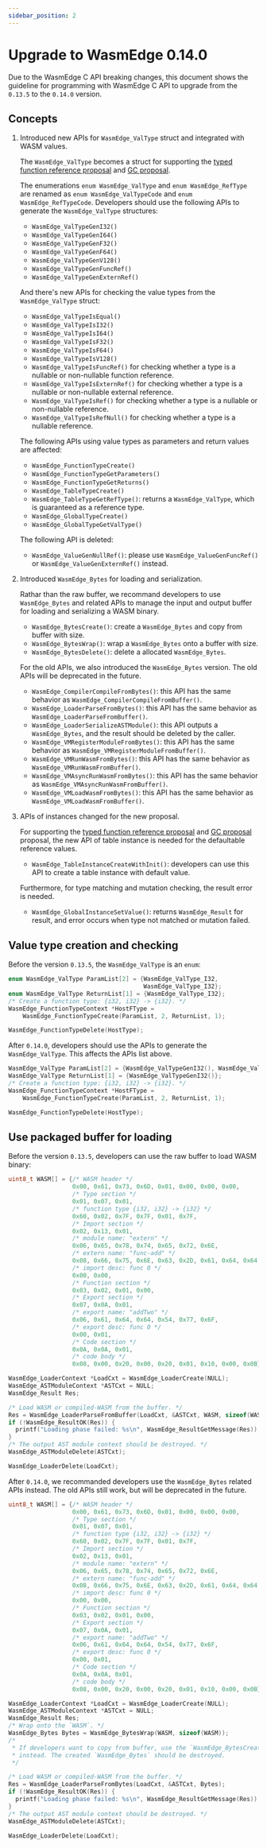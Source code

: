 ```yaml
---
sidebar_position: 2
---
```


# Upgrade to WasmEdge 0.14.0

Due to the WasmEdge C API breaking changes, this document shows the guideline for programming with WasmEdge C API to upgrade from the `0.13.5` to the `0.14.0` version.

## Concepts

1. Introduced new APIs for `WasmEdge_ValType` struct and integrated with WASM values.

   The `WasmEdge_ValType` becomes a struct for supporting the [typed function reference proposal](https://github.com/WebAssembly/function-references) and [GC proposal](https://github.com/WebAssembly/gc).

   The enumerations `enum WasmEdge_ValType` and `enum WasmEdge_RefType` are renamed as `enum WasmEdge_ValTypeCode` and `enum WasmEdge_RefTypeCode`. Developers should use the following APIs to generate the `WasmEdge_ValType` structures:

   - `WasmEdge_ValTypeGenI32()`
   - `WasmEdge_ValTypeGenI64()`
   - `WasmEdge_ValTypeGenF32()`
   - `WasmEdge_ValTypeGenF64()`
   - `WasmEdge_ValTypeGenV128()`
   - `WasmEdge_ValTypeGenFuncRef()`
   - `WasmEdge_ValTypeGenExternRef()`

   And there's new APIs for checking the value types from the `WasmEdge_ValType` struct:

   - `WasmEdge_ValTypeIsEqual()`
   - `WasmEdge_ValTypeIsI32()`
   - `WasmEdge_ValTypeIsI64()`
   - `WasmEdge_ValTypeIsF32()`
   - `WasmEdge_ValTypeIsF64()`
   - `WasmEdge_ValTypeIsV128()`
   - `WasmEdge_ValTypeIsFuncRef()` for checking whether a type is a nullable or non-nullable function reference.
   - `WasmEdge_ValTypeIsExternRef()` for checking whether a type is a nullable or non-nullable external reference.
   - `WasmEdge_ValTypeIsRef()` for checking whether a type is a nullable or non-nullable reference.
   - `WasmEdge_ValTypeIsRefNull()` for checking whether a type is a nullable reference.

   The following APIs using value types as parameters and return values are affected:

   - `WasmEdge_FunctionTypeCreate()`
   - `WasmEdge_FunctionTypeGetParameters()`
   - `WasmEdge_FunctionTypeGetReturns()`
   - `WasmEdge_TableTypeCreate()`
   - `WasmEdge_TableTypeGetRefType()`: returns a `WasmEdge_ValType`, which is guaranteed as a reference type.
   - `WasmEdge_GlobalTypeCreate()`
   - `WasmEdge_GlobalTypeGetValType()`

   The following API is deleted:

   - `WasmEdge_ValueGenNullRef()`: please use `WasmEdge_ValueGenFuncRef()` or `WasmEdge_ValueGenExternRef()` instead.

2. Introduced `WasmEdge_Bytes` for loading and serialization.

   Rathar than the raw buffer, we recommand developers to use `WasmEdge_Bytes` and related APIs to manage the input and output buffer for loading and serializing a WASM binary.

   - `WasmEdge_BytesCreate()`: create a `WasmEdge_Bytes` and copy from buffer with size.
   - `WasmEdge_BytesWrap()`: wrap a `WasmEdge_Bytes` onto a buffer with size.
   - `WasmEdge_BytesDelete()`: delete a allocated `WasmEdge_Bytes`.

   For the old APIs, we also introduced the `WasmEdge_Bytes` version. The old APIs will be deprecated in the future.

   - `WasmEdge_CompilerCompileFromBytes()`: this API has the same behavior as `WasmEdge_CompilerCompileFromBuffer()`.
   - `WasmEdge_LoaderParseFromBytes()`: this API has the same behavior as `WasmEdge_LoaderParseFromBuffer()`.
   - `WasmEdge_LoaderSerializeASTModule()`: this API outputs a `WasmEdge_Bytes`, and the result should be deleted by the caller.
   - `WasmEdge_VMRegisterModuleFromBytes()`: this API has the same behavior as `WasmEdge_VMRegisterModuleFromBuffer()`.
   - `WasmEdge_VMRunWasmFromBytes()`: this API has the same behavior as `WasmEdge_VMRunWasmFromBuffer()`.
   - `WasmEdge_VMAsyncRunWasmFromBytes()`: this API has the same behavior as `WasmEdge_VMAsyncRunWasmFromBuffer()`.
   - `WasmEdge_VMLoadWasmFromBytes()`: this API has the same behavior as `WasmEdge_VMLoadWasmFromBuffer()`.

3. APIs of instances changed for the new proposal.

   For supporting the [typed function reference proposal](https://github.com/WebAssembly/function-references) and [GC proposal](https://github.com/WebAssembly/gc) proposal, the new API of table instance is needed for the defaultable reference values.

   - `WasmEdge_TableInstanceCreateWithInit()`: developers can use this API to create a table instance with default value.

   Furthermore, for type matching and mutation checking, the result error is needed.

   - `WasmEdge_GlobalInstanceSetValue()`: returns `WasmEdge_Result` for result, and error occurs when type not matched or mutation failed.

## Value type creation and checking

Before the version `0.13.5`, the `WasmEdge_ValType` is an `enum`:

```c
enum WasmEdge_ValType ParamList[2] = {WasmEdge_ValType_I32,
                                      WasmEdge_ValType_I32};
enum WasmEdge_ValType ReturnList[1] = {WasmEdge_ValType_I32};
/* Create a function type: {i32, i32} -> {i32}. */
WasmEdge_FunctionTypeContext *HostFType =
    WasmEdge_FunctionTypeCreate(ParamList, 2, ReturnList, 1);

WasmEdge_FunctionTypeDelete(HostType);
```

After `0.14.0`, developers should use the APIs to generate the `WasmEdge_ValType`. This affects the APIs list above.

```c
WasmEdge_ValType ParamList[2] = {WasmEdge_ValTypeGenI32(), WasmEdge_ValTypeGenI32()};
WasmEdge_ValType ReturnList[1] = {WasmEdge_ValTypeGenI32()};
/* Create a function type: {i32, i32} -> {i32}. */
WasmEdge_FunctionTypeContext *HostFType =
    WasmEdge_FunctionTypeCreate(ParamList, 2, ReturnList, 1);

WasmEdge_FunctionTypeDelete(HostType);
```

## Use packaged buffer for loading

Before the version `0.13.5`, developers can use the raw buffer to load WASM binary:

```c
uint8_t WASM[] = {/* WASM header */
                  0x00, 0x61, 0x73, 0x6D, 0x01, 0x00, 0x00, 0x00,
                  /* Type section */
                  0x01, 0x07, 0x01,
                  /* function type {i32, i32} -> {i32} */
                  0x60, 0x02, 0x7F, 0x7F, 0x01, 0x7F,
                  /* Import section */
                  0x02, 0x13, 0x01,
                  /* module name: "extern" */
                  0x06, 0x65, 0x78, 0x74, 0x65, 0x72, 0x6E,
                  /* extern name: "func-add" */
                  0x08, 0x66, 0x75, 0x6E, 0x63, 0x2D, 0x61, 0x64, 0x64,
                  /* import desc: func 0 */
                  0x00, 0x00,
                  /* Function section */
                  0x03, 0x02, 0x01, 0x00,
                  /* Export section */
                  0x07, 0x0A, 0x01,
                  /* export name: "addTwo" */
                  0x06, 0x61, 0x64, 0x64, 0x54, 0x77, 0x6F,
                  /* export desc: func 0 */
                  0x00, 0x01,
                  /* Code section */
                  0x0A, 0x0A, 0x01,
                  /* code body */
                  0x08, 0x00, 0x20, 0x00, 0x20, 0x01, 0x10, 0x00, 0x0B};

WasmEdge_LoaderContext *LoadCxt = WasmEdge_LoaderCreate(NULL);
WasmEdge_ASTModuleContext *ASTCxt = NULL;
WasmEdge_Result Res;

/* Load WASM or compiled-WASM from the buffer. */
Res = WasmEdge_LoaderParseFromBuffer(LoadCxt, &ASTCxt, WASM, sizeof(WASM));
if (!WasmEdge_ResultOK(Res)) {
  printf("Loading phase failed: %s\n", WasmEdge_ResultGetMessage(Res));
}
/* The output AST module context should be destroyed. */
WasmEdge_ASTModuleDelete(ASTCxt);

WasmEdge_LoaderDelete(LoadCxt);
```

After `0.14.0`, we recommanded developers use the `WasmEdge_Bytes` related APIs instead. The old APIs still work, but will be deprecated in the future.

```c
uint8_t WASM[] = {/* WASM header */
                  0x00, 0x61, 0x73, 0x6D, 0x01, 0x00, 0x00, 0x00,
                  /* Type section */
                  0x01, 0x07, 0x01,
                  /* function type {i32, i32} -> {i32} */
                  0x60, 0x02, 0x7F, 0x7F, 0x01, 0x7F,
                  /* Import section */
                  0x02, 0x13, 0x01,
                  /* module name: "extern" */
                  0x06, 0x65, 0x78, 0x74, 0x65, 0x72, 0x6E,
                  /* extern name: "func-add" */
                  0x08, 0x66, 0x75, 0x6E, 0x63, 0x2D, 0x61, 0x64, 0x64,
                  /* import desc: func 0 */
                  0x00, 0x00,
                  /* Function section */
                  0x03, 0x02, 0x01, 0x00,
                  /* Export section */
                  0x07, 0x0A, 0x01,
                  /* export name: "addTwo" */
                  0x06, 0x61, 0x64, 0x64, 0x54, 0x77, 0x6F,
                  /* export desc: func 0 */
                  0x00, 0x01,
                  /* Code section */
                  0x0A, 0x0A, 0x01,
                  /* code body */
                  0x08, 0x00, 0x20, 0x00, 0x20, 0x01, 0x10, 0x00, 0x0B};

WasmEdge_LoaderContext *LoadCxt = WasmEdge_LoaderCreate(NULL);
WasmEdge_ASTModuleContext *ASTCxt = NULL;
WasmEdge_Result Res;
/* Wrap onto the `WASM`. */
WasmEdge_Bytes Bytes = WasmEdge_BytesWrap(WASM, sizeof(WASM));
/*
 * If developers want to copy from buffer, use the `WasmEdge_BytesCreate()`
 * instead. The created `WasmEdge_Bytes` should be destroyed.
 */

/* Load WASM or compiled-WASM from the buffer. */
Res = WasmEdge_LoaderParseFromBytes(LoadCxt, &ASTCxt, Bytes);
if (!WasmEdge_ResultOK(Res)) {
  printf("Loading phase failed: %s\n", WasmEdge_ResultGetMessage(Res));
}
/* The output AST module context should be destroyed. */
WasmEdge_ASTModuleDelete(ASTCxt);

WasmEdge_LoaderDelete(LoadCxt);
```
